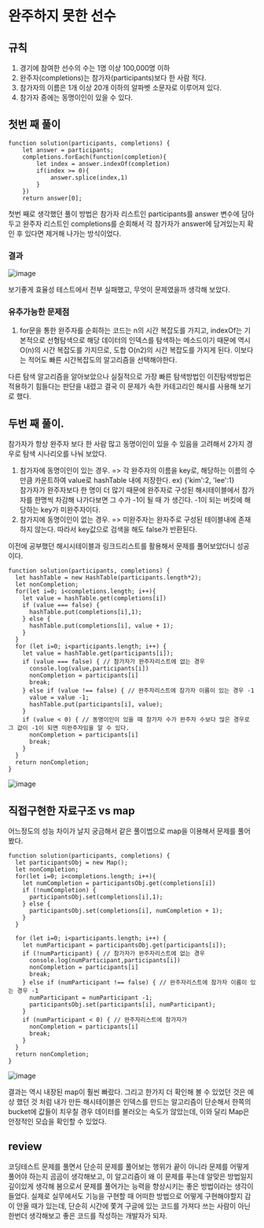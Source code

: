 # 완주하지 못한 선수
## 규칙
1. 경기에 참여한 선수의 수는 1명 이상 100,000명 이하
2. 완주자(completions)는 참가자(participants)보다 한 사람 적다.
3. 참가자의 이름은 1개 이상 20개 이하의 알파벳 소문자로 이루어져 있다.
4. 참가자 중에는 동명이인이 있을 수 있다.
## 첫번 째 풀이
```
function solution(participants, completions) {
    let answer = participants;
    completions.forEach(function(completion){
        let index = answer.indexOf(completion)
        if(index >= 0){
            answer.splice(index,1)
        }
    })
    return answer[0];
```
첫번 째로 생각했던 풀이 방법은 참가자 리스트인 participants를 answer 변수에 담아두고
완주자 리스트인 completions를 순회해서 각 참가자가 answer에 담겨있는지 확인 후 있다면 제거해 나가는 방식이었다.
### 결과

![image](https://user-images.githubusercontent.com/39623897/103251190-0b2ad300-49bb-11eb-81ea-e1e85c77325c.png)

보기좋게 효율성 테스트에서 전부 실패했고, 무엇이 문제였을까 생각해 보았다.

### 유추가능한 문제점
1. for문을 통한 완주자를 순회하는 코드는 n의 시간 복잡도를 가지고, indexOf는 기본적으로 선형탐색으로 해당 데이터의 인덱스를 탐색하는 메소드이기 때문에 역시 O(n)의 시간 복잡도를 가지므로, 도합 O(n2)의 시간 복잡도를 가지게 된다. 이보다는 적어도 빠른 시간복잡도의 알고리즘을 선택해야한다.

다른 탐색 알고리즘을 알아보았으나 실질적으로 가장 빠른 탐색방법인 이진탐색방법은 적용하기 힘들다는 판단을 내렸고
결국 이 문제가 속한 카테고리인 해시를 사용해 보기로 했다.

## 두번 째 풀이.
참가자가 항상 완주자 보다 한 사람 많고 동명이인이 있을 수 있음을 고려해서 2가지 경우로 탐색 시나리오를 나눠 보았다.
1. 참가자에 동명이인이 있는 경우. => 각 완주자의 이름을 key로, 해당하는 이름의 수 만큼 카운트하여 value로 hashTable 내에 저장한다. ex) {'kim':2, 'lee':1}  
참가자가 완주자보다 한 명이 더 많기 때문에 완주자로 구성된 해시테이블에서 참가자를 한명씩 차감해 나가다보면 그 수가 -1이 될 때 가 생긴다. -1이 되는 버킷에 해당하는 key가 미완주자이다.
2. 참가지에 동명이인이 없는 경우. => 미완주자는 완자주로 구성된 테이블내에 존재하지 않는다. 따라서 key값으로 검색을 해도 false가 반환된다.

이전에 공부했던 해시시테이블과 링크드리스트를 활용해서 문제를 풀어보았더니 성공이다.
```
function solution(participants, completions) {
  let hashTable = new HashTable(participants.length*2);
  let nonCompletion;
  for(let i=0; i<completions.length; i++){
    let value = hashTable.get(completions[i])
    if (value === false) {
      hashTable.put(completions[i],1);
    } else {
      hashTable.put(completions[i], value + 1);
    }
  }
  for (let i=0; i<participants.length; i++) {
    let value = hashTable.get(participants[i]);
    if (value === false) { // 참가자가 완주자리스트에 없는 경우
      console.log(value,participants[i])
      nonCompletion = participants[i]
      break;
    } else if (value !== false) { // 완주자리스트에 참가자 이름이 있는 경우 -1
      value = value -1;
      hashTable.put(participants[i], value);
    }
    if (value < 0) { // 동명이인이 있을 때 참가자 수가 완주자 수보다 많은 경우로 그 값이 -1이 되면 미완주자임을 알 수 있다.
      nonCompletion = participants[i]
      break;
    }
  }
  return nonCompletion;
}
```
![image](https://user-images.githubusercontent.com/39623897/105037773-d97cc780-5aa1-11eb-85ea-e3db5597bfc7.png)

## 직접구현한 자료구조 vs map
어느정도의 성능 차이가 날지 궁금해서 같은 풀이법으로 map을 이용해서 문제를 풀어봤다.
```
function solution(participants, completions) {
  let participantsObj = new Map();
  let nonCompletion;
  for(let i=0; i<completions.length; i++){
    let numCompletion = participantsObj.get(completions[i])
    if (!numCompletion) {
      participantsObj.set(completions[i],1);
    } else {
      participantsObj.set(completions[i], numCompletion + 1);
    }
  }

  for (let i=0; i<participants.length; i++) {
    let numParticipant = participantsObj.get(participants[i]);
    if (!numParticipant) { // 참가자가 완주자리스트에 없는 경우
      console.log(numParticipant,participants[i])
      nonCompletion = participants[i]
      break;
    } else if (numParticipant !== false) { // 완주자리스트에 참가자 이름이 있는 경우 -1
      numParticipant = numParticipant -1;
      participantsObj.set(participants[i], numParticipant);
    }
    if (numParticipant < 0) { // 완주자리스트에 참가자가 
      nonCompletion = participants[i]
      break;
    }
  }
  return nonCompletion;
}
```
![image](https://user-images.githubusercontent.com/39623897/105038636-ecdc6280-5aa2-11eb-88cb-52d62b4399a3.png)

결과는 역시 내장된 map이 훨씬 빠랐다. 그리고 한가지 더 확인해 볼 수 있었던 것은 예상 했던 것 처럼 내가 만든 해시테이블은 인덱스를 만드는 알고리즘이 단순해서 한쪽의 bucket에 값들이 치우칠 경우 데이터를 불러오는 속도가 않았는데, 이와 달리 Map은 안정적인 모습을 확인할 수 있었다.

## review
코딩테스트 문제를 풀면서 단순히 문제를 풀어보는 행위가 끝이 아니라 문제를 어떻게 풀어야 하는지 곰곰이 생각해보고, 이 알고리즘이 왜 이 문제를 푸는데 알맞은 방법일지 깊이있게 생각해 봄으로서 문제를 풀어가는 능력을 향상시키는 좋은 방법이라는 생각이 들었다. 실제로 실무에서도 기능을 구현할 때 어떠한 방법으로 어떻게 구현해야할지 감이 안올 때가 있는데, 단순히 시간에 쫓겨 구글에 있는 코드를 가져다 쓰는 사람이 아닌 한번더 생각해보고 좋은 코드를 작성하는 개발자가 되자.
